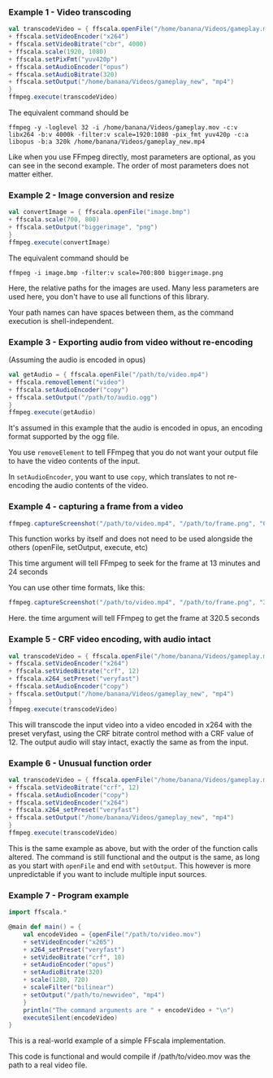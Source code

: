 ### Example 1 - Video transcoding
```scala
val transcodeVideo = { ffscala.openFile("/home/banana/Videos/gameplay.mov")
+ ffscala.setVideoEncoder("x264")
+ ffscala.setVideoBitrate("cbr", 4000)
+ ffscala.scale(1920, 1080)
+ ffscala.setPixFmt("yuv420p")
+ ffscala.setAudioEncoder("opus")
+ ffscala.setAudioBitrate(320)
+ ffscala.setOutput("/home/banana/Videos/gameplay_new", "mp4")
}
ffmpeg.execute(transcodeVideo)
```

The equivalent command should be
```
ffmpeg -y -loglevel 32 -i /home/banana/Videos/gameplay.mov -c:v libx264 -b:v 4000k -filter:v scale=1920:1080 -pix_fmt yuv420p -c:a libopus -b:a 320k /home/banana/Videos/gameplay_new.mp4
```
Like when you use FFmpeg directly, most parameters are optional, as you can see in the second example. The order of most parameters does not matter either.

### Example 2 - Image conversion and resize
```scala
val convertImage = { ffscala.openFile("image.bmp")
+ ffscala.scale(700, 800)
+ ffscala.setOutput("biggerimage", "png")
}
ffmpeg.execute(convertImage)
```
The equivalent command should be
```
ffmpeg -i image.bmp -filter:v scale=700:800 biggerimage.png
```
Here, the relative paths for the images are used. Many less parameters are used here, you don't have to use all functions of this library.

Your path names can have spaces between them, as the command execution is shell-independent.

### Example 3 - Exporting audio from video without re-encoding
(Assuming the audio is encoded in opus)

```scala
val getAudio = { ffscala.openFile("/path/to/video.mp4")
+ ffscala.removeElement("video")
+ ffscala.setAudioEncoder("copy")
+ ffscala.setOutput("/path/to/audio.ogg")
}
ffmpeg.execute(getAudio)
```

It's assumed in this example that the audio is encoded in opus, an encoding format supported by the ogg file.

You use ```removeElement``` to tell FFmpeg that you do not want your output file to have the video contents of the input.

In ```setAudioEncoder```, you want to use ```copy```, which translates to not re-encoding the audio contents of the video.

### Example 4 - capturing a frame from a video

```scala
ffmpeg.captureScreenshot("/path/to/video.mp4", "/path/to/frame.png", "00:13:24")
```

This function works by itself and does not need to be used alongside the others (openFile, setOutput, execute, etc)

This time argument will tell FFmpeg to seek for the frame at 13 minutes and 24 seconds

You can use other time formats, like this:

```scala
ffmpeg.captureScreenshot("/path/to/video.mp4", "/path/to/frame.png", "320.5")
```

Here. the time argument will tell FFmpeg to get the frame at 320.5 seconds

### Example 5 - CRF video encoding, with audio intact
```scala
val transcodeVideo = { ffscala.openFile("/home/banana/Videos/gameplay.mov")
+ ffscala.setVideoEncoder("x264")
+ ffscala.setVideoBitrate("crf", 12)
+ ffscala.x264_setPreset("veryfast")
+ ffscala.setAudioEncoder("copy")
+ ffscala.setOutput("/home/banana/Videos/gameplay_new", "mp4")
}
ffmpeg.execute(transcodeVideo)
```

This will transcode the input video into a video encoded in x264 with the preset veryfast, using the CRF bitrate control method with a CRF value of 12. The output audio will stay intact, exactly the same as from the input.

### Example 6 - Unusual function order
```scala
val transcodeVideo = { ffscala.openFile("/home/banana/Videos/gameplay.mov")
+ ffscala.setVideoBitrate("crf", 12)
+ ffscala.setAudioEncoder("copy")
+ ffscala.setVideoEncoder("x264")
+ ffscala.x264_setPreset("veryfast")
+ ffscala.setOutput("/home/banana/Videos/gameplay_new", "mp4")
}
ffmpeg.execute(transcodeVideo)
```

This is the same example as above, but with the order of the function calls altered. The command is still functional and the output is the same, as long as you start with ```openFile``` and end with ```setOutput```. This however is more unpredictable if you want to include multiple input sources.


### Example 7 - Program example

```scala
import ffscala.*

@main def main() = {
    val encodeVideo = {openFile("/path/to/video.mov")
    + setVideoEncoder("x265")
    + x264_setPreset("veryfast")
    + setVideoBitrate("crf", 18)
    + setAudioEncoder("opus")
    + setAudioBitrate(320)
    + scale(1280, 720)
    + scaleFilter("bilinear")
    + setOutput("/path/to/newvideo", "mp4")
    }
    println("The command arguments are " + encodeVideo + "\n")
    executeSilent(encodeVideo)
}

```

This is a real-world example of a simple FFscala implementation.

This code is functional and would compile if /path/to/video.mov was the path to a real video file.
